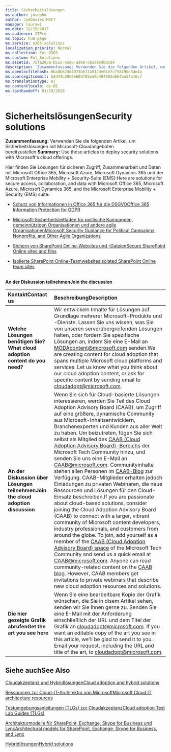 ```yaml
---
title: Sicherheitslösungen
ms.author: josephd
author: JoeDavies-MSFT
manager: laurawi
ms.date: 12/15/2017
ms.audience: ITPro
ms.topic: hub-page
ms.service: o365-solutions
localization_priority: Normal
ms.collection: Ent_O365
ms.custom: Ent_Solutions
ms.assetid: 75fa293a-b51c-42d0-ad90-5b3d9c9b0cd4
description: 'Zusammenfassung: Verwenden Sie die folgenden Artikel, um Sicherheitslösungen mit Microsoft-Cloudangeboten bereitzustellen.'
ms.openlocfilehash: 6ba8b623d4073b611a5123e01e7cf5819bd34e4a
ms.sourcegitcommit: b3d44b30b6e60df85ea9b404692db64ba54a16c7
ms.translationtype: HT
ms.contentlocale: de-DE
ms.lasthandoff: 01/29/2018
---
```

# <a name="security-solutions"></a><span data-ttu-id="c2eb0-103">Sicherheitslösungen</span><span class="sxs-lookup"><span data-stu-id="c2eb0-103">Security solutions</span></span>

 <span data-ttu-id="c2eb0-104">**Zusammenfassung:** Verwenden Sie die folgenden Artikel, um Sicherheitslösungen mit Microsoft-Cloudangeboten bereitzustellen.</span><span class="sxs-lookup"><span data-stu-id="c2eb0-104">**Summary:** Use these articles to deploy security solutions with Microsoft's cloud offerings.</span></span>
  
<span data-ttu-id="c2eb0-105">Hier finden Sie Lösungen für sicheren Zugriff, Zusammenarbeit und Daten mit Microsoft Office 365, Microsoft Azure, Microsoft Dynamics 365 und der Microsoft Enterprise Mobility + Security-Suite (EMS):</span><span class="sxs-lookup"><span data-stu-id="c2eb0-105">Here are solutions for secure access, collaboration, and data with Microsoft Office 365, Microsoft Azure, Microsoft Dynamics 365, and the Microsoft Enterprise Mobility + Security (EMS) suite:</span></span>

- [<span data-ttu-id="c2eb0-106">Schutz von Informationen in Office 365 für die DSGVO</span><span class="sxs-lookup"><span data-stu-id="c2eb0-106">Office 365 Information Protection for GDPR</span></span>](office-365-information-protection-for-gdpr.md)
  
- [<span data-ttu-id="c2eb0-107">Microsoft-Sicherheitsleitfaden für politische Kampagnen, gemeinnützigen Organisationen und andere agile Organisationen</span><span class="sxs-lookup"><span data-stu-id="c2eb0-107">Microsoft Security Guidance for Political Campaigns, Nonprofits, and Other Agile Organizations</span></span>](microsoft-security-guidance-for-political-campaigns-nonprofits-and-other-agile-o.md)
    
- [<span data-ttu-id="c2eb0-108">Sichern von SharePoint Online-Websites und -Dateien</span><span class="sxs-lookup"><span data-stu-id="c2eb0-108">Secure SharePoint Online sites and files</span></span>](secure-sharepoint-online-sites-and-files.md)
    
- [<span data-ttu-id="c2eb0-109">Isolierte SharePoint Online-Teamwebsites</span><span class="sxs-lookup"><span data-stu-id="c2eb0-109">Isolated SharePoint Online team sites</span></span>](isolated-sharepoint-online-team-sites.md)
<br/><br/>
    
<span data-ttu-id="c2eb0-110">**An der Diskussion teilnehmen**</span><span class="sxs-lookup"><span data-stu-id="c2eb0-110">**Join the discussion**</span></span>

|<span data-ttu-id="c2eb0-111">**Kontakt**</span><span class="sxs-lookup"><span data-stu-id="c2eb0-111">**Contact us**</span></span>|<span data-ttu-id="c2eb0-112">**Beschreibung**</span><span class="sxs-lookup"><span data-stu-id="c2eb0-112">**Description**</span></span>|
|:-----|:-----|
|<span data-ttu-id="c2eb0-113">**Welche Lösungen benötigen Sie?**</span><span class="sxs-lookup"><span data-stu-id="c2eb0-113">**What cloud adoption content do you need?**</span></span> <br/> |<span data-ttu-id="c2eb0-p101">Wir entwickeln Inhalte für Lösungen auf Grundlage mehrerer Microsoft-Produkte und -Dienste. Lassen Sie uns wissen, was Sie von unseren serverübergreifenden Lösungen halten, oder fordern Sie spezifische Lösungen an, indem Sie eine E-Mail an [MODAcontent@microsoft.com](mailto:cloudadopt@microsoft.com?Subject=[Cloud%20Adoption%20Content%20Feedback]:%20) senden.</span><span class="sxs-lookup"><span data-stu-id="c2eb0-p101">We are creating content for cloud adoption that spans multiple Microsoft cloud platforms and services. Let us know what you think about our cloud adoption content, or ask for specific content by sending email to [cloudadopt@microsoft.com](mailto:cloudadopt@microsoft.com?Subject=[Cloud%20Adoption%20Content%20Feedback]:%20).  </span></span><br/> |
|<span data-ttu-id="c2eb0-116">**An der Diskussion über Lösungen teilnehmen**</span><span class="sxs-lookup"><span data-stu-id="c2eb0-116">**Join the cloud adoption discussion**</span></span> <br/> |<span data-ttu-id="c2eb0-p102">Wenn Sie sich für Cloud-basierte Lösungen interessieren, werden Sie Teil des Cloud Adoption Advisory Board (CAAB), um Zugriff auf eine größere, dynamische Community aus Microsoft-Inhaltsentwicklern, Branchenexperten und Kunden aus aller Welt zu haben. Um beizutreten, fügen Sie sich selbst als Mitglied des [CAAB (Cloud Adoption Advisory Board)-Bereichs](https://aka.ms/caab) der Microsoft Tech Community hinzu, und senden Sie uns eine E-Mail an [CAAB@microsoft.com](mailto:caab@microsoft.com?Subject=I%20just%20joined%20the%20Cloud%20Adoption%20Advisory%20Board!). Communityinhalte stehen allen Personen im [CAAB-Blog](https://blogs.technet.com/b/solutions_advisory_board/) zur Verfügung. CAAB-Mitglieder erhalten jedoch Einladungen zu privaten Webinaren, die neue Ressourcen und Lösungen für den Cloud-Einsatz beschreiben.</span><span class="sxs-lookup"><span data-stu-id="c2eb0-p102">If you are passionate about cloud-based solutions, consider joining the Cloud Adoption Advisory Board (CAAB) to connect with a larger, vibrant community of Microsoft content developers, industry professionals, and customers from around the globe. To join, add yourself as a member of the [CAAB (Cloud Adoption Advisory Board) space](https://aka.ms/caab) of the Microsoft Tech Community and send us a quick email at [CAAB@microsoft.com](mailto:caab@microsoft.com?Subject=I%20just%20joined%20the%20Cloud%20Adoption%20Advisory%20Board!). Anyone can read community-related content on the [CAAB blog](https://blogs.technet.com/b/solutions_advisory_board/). However, CAAB members get invitations to private webinars that describe new cloud adoption resources and solutions.  </span></span><br/> |
|<span data-ttu-id="c2eb0-120">**Die hier gezeigte Grafik abrufen**</span><span class="sxs-lookup"><span data-stu-id="c2eb0-120">**Get the art you see here**</span></span> <br/> |<span data-ttu-id="c2eb0-p103">Wenn Sie eine bearbeitbare Kopie der Grafik wünschen, die Sie in disem Artikel sehen, senden wir Sie Ihnen gerne zu. Senden Sie eine E-Mail mit der Anforderung einschließlich der URL und dem Titel der Grafik an [cloudadopt@microsoft.com](mailto:cloudadopt@microsoft.com?subject=[Art%20Request]:%20).  </span><span class="sxs-lookup"><span data-stu-id="c2eb0-p103">If you want an editable copy of the art you see in this article, we'll be glad to send it to you. Email your request, including the URL and title of the art, to [cloudadopt@microsoft.com](mailto:cloudadopt@microsoft.com?subject=[Art%20Request]:%20).  </span></span><br/> |
   
## <a name="see-also"></a><span data-ttu-id="c2eb0-123">Siehe auch</span><span class="sxs-lookup"><span data-stu-id="c2eb0-123">See Also</span></span>

[<span data-ttu-id="c2eb0-124">Cloudakzeptanz und Hybridlösungen</span><span class="sxs-lookup"><span data-stu-id="c2eb0-124">Cloud adoption and hybrid solutions</span></span>](cloud-adoption-and-hybrid-solutions.md)
  
[<span data-ttu-id="c2eb0-125">Ressourcen zur Cloud-IT-Architektur von Microsoft</span><span class="sxs-lookup"><span data-stu-id="c2eb0-125">Microsoft Cloud IT architecture resources</span></span>](microsoft-cloud-it-architecture-resources.md)
  
[<span data-ttu-id="c2eb0-126">Testumgebungsanleitungen (TLGs) zur Cloudakzeptanz</span><span class="sxs-lookup"><span data-stu-id="c2eb0-126">Cloud adoption Test Lab Guides (TLGs)</span></span>](cloud-adoption-test-lab-guides-tlgs.md)
  
[<span data-ttu-id="c2eb0-127">Architekturmodelle für SharePoint, Exchange, Skype for Business und Lync</span><span class="sxs-lookup"><span data-stu-id="c2eb0-127">Architectural models for SharePoint, Exchange, Skype for Business, and Lync</span></span>](architectural-models-for-sharepoint-exchange-skype-for-business-and-lync.md)
  
[<span data-ttu-id="c2eb0-128">Hybridlösungen</span><span class="sxs-lookup"><span data-stu-id="c2eb0-128">Hybrid solutions</span></span>](hybrid-solutions.md)


